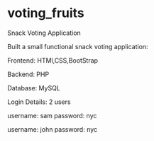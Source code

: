 # voting_fruits
Snack Voting Application

Built a small functional snack voting application:

Frontend: HTMl,CSS,BootStrap

Backend:  PHP

Database: MySQL

Login Details: 2 users 

username: sam
password: nyc

username: john
password: nyc


